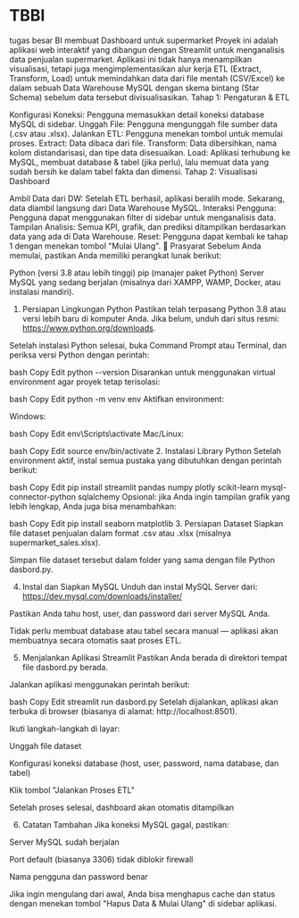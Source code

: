 # TBBI
tugas besar BI membuat Dashboard untuk supermarket
Proyek ini adalah aplikasi web interaktif yang dibangun dengan Streamlit untuk menganalisis data penjualan supermarket. Aplikasi ini tidak hanya menampilkan visualisasi, tetapi juga mengimplementasikan alur kerja ETL (Extract, Transform, Load) untuk memindahkan data dari file mentah (CSV/Excel) ke dalam sebuah Data Warehouse MySQL dengan skema bintang (Star Schema) sebelum data tersebut divisualisasikan.
Tahap 1: Pengaturan & ETL

Konfigurasi Koneksi: Pengguna memasukkan detail koneksi database MySQL di sidebar.
Unggah File: Pengguna mengunggah file sumber data (.csv atau .xlsx).
Jalankan ETL: Pengguna menekan tombol untuk memulai proses.
Extract: Data dibaca dari file.
Transform: Data dibersihkan, nama kolom distandarisasi, dan tipe data disesuaikan.
Load: Aplikasi terhubung ke MySQL, membuat database & tabel (jika perlu), lalu memuat data yang sudah bersih ke dalam tabel fakta dan dimensi.
Tahap 2: Visualisasi Dashboard

Ambil Data dari DW: Setelah ETL berhasil, aplikasi beralih mode. Sekarang, data diambil langsung dari Data Warehouse MySQL.
Interaksi Pengguna: Pengguna dapat menggunakan filter di sidebar untuk menganalisis data.
Tampilan Analisis: Semua KPI, grafik, dan prediksi ditampilkan berdasarkan data yang ada di Data Warehouse.
Reset: Pengguna dapat kembali ke tahap 1 dengan menekan tombol "Mulai Ulang".
🔧 Prasyarat
Sebelum Anda memulai, pastikan Anda memiliki perangkat lunak berikut:

Python (versi 3.8 atau lebih tinggi)
pip (manajer paket Python)
Server MySQL yang sedang berjalan (misalnya dari XAMPP, WAMP, Docker, atau instalasi mandiri).


1. Persiapan Lingkungan Python
Pastikan telah terpasang Python 3.8 atau versi lebih baru di komputer Anda. Jika belum, unduh dari situs resmi: https://www.python.org/downloads.

Setelah instalasi Python selesai, buka Command Prompt atau Terminal, dan periksa versi Python dengan perintah:

bash
Copy
Edit
python --version
Disarankan untuk menggunakan virtual environment agar proyek tetap terisolasi:

bash
Copy
Edit
python -m venv env
Aktifkan environment:

Windows:

bash
Copy
Edit
env\Scripts\activate
Mac/Linux:

bash
Copy
Edit
source env/bin/activate
2. Instalasi Library Python
Setelah environment aktif, instal semua pustaka yang dibutuhkan dengan perintah berikut:

bash
Copy
Edit
pip install streamlit pandas numpy plotly scikit-learn mysql-connector-python sqlalchemy
Opsional: jika Anda ingin tampilan grafik yang lebih lengkap, Anda juga bisa menambahkan:

bash
Copy
Edit
pip install seaborn matplotlib
3. Persiapan Dataset
Siapkan file dataset penjualan dalam format .csv atau .xlsx (misalnya supermarket_sales.xlsx).

Simpan file dataset tersebut dalam folder yang sama dengan file Python dasbord.py.

4. Instal dan Siapkan MySQL
Unduh dan instal MySQL Server dari: https://dev.mysql.com/downloads/installer/

Pastikan Anda tahu host, user, dan password dari server MySQL Anda.

Tidak perlu membuat database atau tabel secara manual — aplikasi akan membuatnya secara otomatis saat proses ETL.

5. Menjalankan Aplikasi Streamlit
Pastikan Anda berada di direktori tempat file dasbord.py berada.

Jalankan aplikasi menggunakan perintah berikut:

bash
Copy
Edit
streamlit run dasbord.py
Setelah dijalankan, aplikasi akan terbuka di browser (biasanya di alamat: http://localhost:8501).

Ikuti langkah-langkah di layar:

Unggah file dataset

Konfigurasi koneksi database (host, user, password, nama database, dan tabel)

Klik tombol "Jalankan Proses ETL"

Setelah proses selesai, dashboard akan otomatis ditampilkan

6. Catatan Tambahan
Jika koneksi MySQL gagal, pastikan:

Server MySQL sudah berjalan

Port default (biasanya 3306) tidak diblokir firewall

Nama pengguna dan password benar

Jika ingin mengulang dari awal, Anda bisa menghapus cache dan status dengan menekan tombol "Hapus Data & Mulai Ulang" di sidebar aplikasi.
